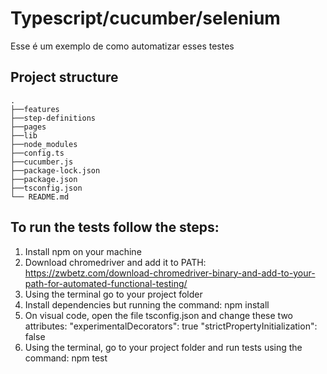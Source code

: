 # Typescript/cucumber/selenium
Esse é um exemplo de como automatizar esses testes

## Project structure

```
.
├──features
├──step-definitions
├──pages
├──lib
├──node_modules
├──config.ts
├──cucumber.js
├──package-lock.json
├──package.json
├──tsconfig.json
└── README.md
```

## To run the tests follow the steps:

1. Install npm on your machine
2. Download chromedriver and add it to PATH: https://zwbetz.com/download-chromedriver-binary-and-add-to-your-path-for-automated-functional-testing/
3. Using the terminal go to your project folder
4. Install dependencies but running the command: npm install
5. On visual code, open the file tsconfig.json and change these two attributes:
"experimentalDecorators": true
"strictPropertyInitialization": false
5. Using the terminal, go to your project folder and run tests using the command: npm test
